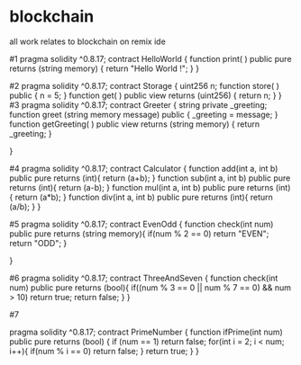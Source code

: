 # blockchain
all work relates to blockchain on remix ide

#1
pragma solidity ^0.8.17;
contract HelloWorld {
function print( ) public pure returns (string memory) {
return "Hello World !";
}
}


#2
pragma solidity ^0.8.17;
contract Storage {
uint256 n;
function store( ) public {
n = 5;
}
function get( ) public view returns (uint256) {
return n;
}
}
 #3
 pragma solidity ^0.8.17;
contract Greeter {
string private _greeting;
function greet (string memory message) public {
_greeting = message;
}
function getGreeting( ) public view returns (string memory) {
return _greeting;
}

}

#4
pragma solidity ^0.8.17;
contract Calculator {
function add(int a, int b) public pure returns (int){
return (a+b);
}
function sub(int a, int b) public pure returns (int){
return (a-b);
}
function mul(int a, int b) public pure returns (int){
return (a*b);
}
function div(int a, int b) public pure returns (int){
return (a/b);
}
}

#5
pragma solidity ^0.8.17;
contract EvenOdd {
function check(int num) public pure returns (string memory){
if(num % 2 == 0)
return "EVEN";
return "ODD";
}

}


#6
pragma solidity ^0.8.17;
contract ThreeAndSeven {
function check(int num) public pure returns (bool){
if((num % 3 == 0 || num % 7 == 0) && num > 10)
return true;
return false;
}
}



#7


pragma solidity ^0.8.17;
contract PrimeNumber {
function ifPrime(int num) public pure returns (bool) {
if (num == 1) return false;
for(int i = 2; i < num; i++){
if(num % i == 0)
return false;
}
return true;
}
}

